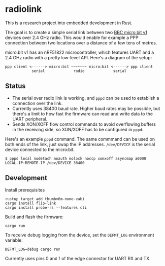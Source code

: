 # radiolink

This is a research project into embedded development in Rust.

The goal is to create a simple serial link between two [BBC micro:bit v1](https://microbit.org/) devices over 2.4 GHz
radio. This would enable for example a PPP connection between two locations over a distance of a few tens of metres.

micro:bit v1 has an nRF51822 microcontroller, which features UART and a 2.4 GHz radio with a pretty low-level API.
Here's a diagram of the setup:
```
ppp client <------> micro:bit ~~~~~~~ micro:bit <------> ppp client
            serial             radio             serial
```

## Status

- The serial over radio link is working, and `pppd` can be used to establish a connection over the link.
- Currently uses 38400 baud rate. Higher baud rates may be possible, but there's a limit to how fast the firmware can
  read and write data to the UART peripheral.
- Sends XON/XOFF flow control commands to avoid overflowing buffers in the receiving side, so XON/XOFF has to be
  configured in `pppd`.

Here's an example `pppd` command. The same commmand can be used on both ends of the link, just swap the IP addresses.
`/dev/DEVICE` is the serial device connected to the micro:bit.
```
$ pppd local nodetach noauth nolock noccp xonxoff asyncmap a0000 LOCAL-IP:REMOTE-IP /dev/DEVICE 38400
```

## Development

Install prerequisites

```
rustup target add thumbv6m-none-eabi
cargo install flip-link
cargo install probe-rs --features cli
```

Build and flash the firmware:

```
cargo run
```

To receive debug logging from the device, set the `DEFMT_LOG` environment variable:

```
DEFMT_LOG=debug cargo run
```

Currently uses pins 0 and 1 of the edge connector for UART RX and TX.
